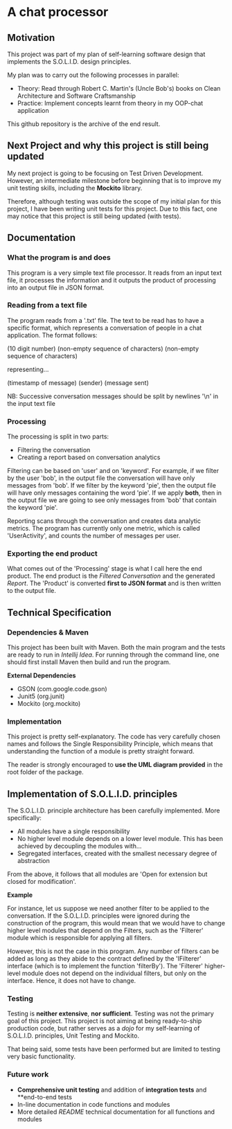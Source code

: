 # A chat processor

## Motivation
This project was part of my plan of self-learning software design that implements the S.O.L.I.D. design principles.

My plan was to carry out the following processes in parallel:
  - Theory: Read through Robert C. Martin's (Uncle Bob's) books on Clean Architecture and Software Craftsmanship
  - Practice: Implement concepts learnt from theory in my OOP-chat application

This github repository is the archive of the end result.

## Next Project and why this project is still being updated
My next project is going to be focusing on Test Driven Development. 
However, an intermediate milestone before beginning that is to improve my unit testing skills, including the **Mockito** library.

Therefore, although testing was outside the scope of my initial plan for this project, I have been writing unit tests for this project.
Due to this fact, one may notice that this project is still being updated (with tests). 

## Documentation
### What the program is and does

This program is a very simple text file processor. 
It reads from an input text file, it processes the information and it outputs the product of processing into an output file in JSON format.

### Reading from a text file ###

The program reads from a '.txt' file. The text to be read has to have a specific format, which represents a conversation of people in a chat application.
The format follows:

(10 digit number) (non-empty sequence of characters) (non-empty sequence of characters)

representing...

(timestamp of message) (sender) (message sent)

NB: Successive conversation messages should be split by newlines '\n' in the input text file

### Processing

The processing is split in two parts:
  - Filtering the conversation
  - Creating a report based on conversation analytics
  
Filtering can be based on 'user' and on 'keyword'. For example, if we filter by the user 'bob', in the output file the conversation will have only messages from 'bob'. If we filter by the keyword 'pie', then the output file will have only messages containing the word 'pie'. If we apply **both**, then in the output file we are going to see only messages from 'bob' that contain the keyword 'pie'.

Reporting scans through the conversation and creates data analytic metrics. The program has currently only one metric, which is called 'UserActivity', and counts the number of messages per user.  

### Exporting the end product

What comes out of the 'Processing' stage is what I call here the end product. The end product is the *Filtered Conversation* and the generated *Report*. The 'Product' is converted **first to JSON format** and is then written to the output file. 

## Technical Specification

### Dependencies & Maven

This project has been built with Maven. Both the main program and the tests are ready to run in *Intellij Idea*. For running through the command line, one should first install Maven then build and run the program.

**External Dependencies**
  - GSON (com.google.code.gson)
  - Junit5 (org.junit)
  - Mockito (org.mockito)

### Implementation

This project is pretty self-explanatory. The code has very carefully chosen names and follows the Single Responsibility Principle, which means that understanding the function of a module is pretty straight forward.

The reader is strongly encouraged to **use the UML diagram provided** in the root folder of the package.

## Implementation of S.O.L.I.D. principles

The S.O.L.I.D. principle architecture has been carefully implemented. More specifically:

  - All modules have a single responsibility
  - No higher level module depends on a lower level module. This has been achieved by decoupling the modules with...
  - Segregated interfaces, created with the smallest necessary degree of abstraction
  
From the above, it follows that all modules are 'Open for extension but closed for modification'. 

**Example**

For instance, let us suppose we need another filter to be applied to the conversation. If the S.O.L.I.D. principles were ignored during the construction of the program, this would mean that we would have to change higher level modules that depend on the Filters, such as the 'Filterer' module which is responsible for applying all filters.

However, this is not the case in this program. Any number of filters can be added as long as they abide to the contract defined by the 'IFilterer' interface (which is to implement the function 'filterBy'). The 'Filterer' higher-level module does not depend on the individual filters, but only on the interface. Hence, it does not have to change.

### Testing

Testing is **neither extensive**, **nor sufficient**. Testing was not the primary goal of this project. This project is not aiming at being ready-to-ship production code, but rather serves as a *dojo* for my self-learning of S.O.L.I.D. principles, Unit Testing and Mockito. 

That being said, some tests have been performed but are limited to testing very basic functionality.

### Future work

  - **Comprehensive unit testing** and addition of **integration tests** and **end-to-end tests
  - In-line documentation in code functions and modules
  - More detailed *README* technical documentation for all functions and modules
  






